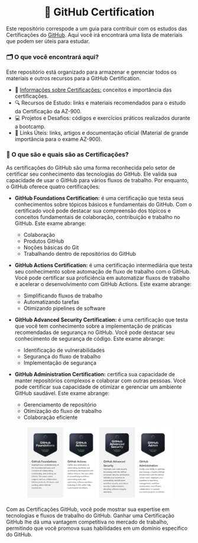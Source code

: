 # <center>🐙 GitHub Certification</center>

Este repositório correspode a um guia para contribuir com os estudos das Certificações do [GitHub](https://github.com/). Aqui você irá encontrará uma lista de materiais que podem ser úteis para estudar.

### 🗂️ O que você encontrará aqui?
Este repositório está organizado para armazenar e gerenciar todos os materiais e outros recursos para a GitHub Certification.

- 📝 [Informações sobre Certificações:](https://github.com/rhayssakramer/github-certification?tab=readme-ov-file#-o-que-s%C3%A3o-e-quais-s%C3%A3o-as-certifica%C3%A7%C3%B5es) conceitos e importância das certificações.
- 🔍 Recursos de Estudo: links e materiais recomendados para o estudo da Certificação da AZ-900.
- 💻 Projetos e Desafios: códigos e exercícios práticos realizados durante a bootcamp.
- 🔗 Links Úteis: links, artigos e documentação oficial (Material de grande importância para o exame AZ-900).


### 📝 O que são e quais são as Certificações?

As certificações do GitHub são uma forma reconhecida pelo setor de certificar seu conhecimento das tecnologias do GitHub. Ele valida sua capacidade de usar o GitHub para vários fluxos de trabalho. Por enquanto, o GitHub oferece quatro certificações:
- <b>GitHub Foundations Certification:</b> é uma certificação que testa seus conhecimentos sobre tópicos básicos e fundamentais do GitHub. Com o certificado você pode destacar sua compreensão dos tópicos e conceitos fundamentais de colaboração, contribuição e trabalho no GitHub. Este exame abrange:
    - Colaboração
    - Produtos GitHub
    - Noções básicas do Git
    - Trabalhando dentro de repositórios do GitHub

- <b>GitHub Actions Certification:</b> é uma certificação intermediária que testa seu conhecimento sobre automação de fluxo de trabalho com o GitHub. Você pode certificar sua proficiência em automatizar fluxos de trabalho e acelerar o desenvolvimento com GitHub Actions. Este exame abrange:
    - Simplificando fluxos de trabalho
    - Automatizando tarefas
    - Otimizando pipelines de software

- <b>GitHub Advanced Security Certification:</b> é uma certificação que testa que você tem conhecimento sobre a implementação de práticas recomendadas de segurança no GitHub. Você pode destacar seu conhecimento de segurança de código. Este exame abrange:
    - Identificação de vulnerabilidades
    - Segurança do fluxo de trabalho
    - Implementação de segurança

- <b>GitHub Administration Certification:</b> certifica sua capacidade de manter repositórios complexos e colaborar com outras pessoas. Você pode certificar sua capacidade de otimizar e gerenciar um ambiente GitHub saudável. Este exame abrange:
    - Gerenciamento de repositório
    - Otimização do fluxo de trabalho
    - Colaboração eficiente

<center><img src="https://github.com/rhayssakramer/github-certification/blob/main/img/img1.png" width="400"></center>

Com as Certificações GitHub, você pode mostrar sua expertise em tecnologias e fluxos de trabalho do GitHub. Ganhar uma Certificação GitHub lhe dá uma vantagem competitiva no mercado de trabalho, permitindo que você promova suas habilidades em um domínio específico do GitHub.